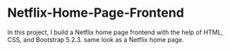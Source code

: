 # Netflix-Home-Page-Frontend
In this project, I build a Netflix home page frontend with the help of HTML, CSS, and Bootstrap 5.2.3.
same look as a Netflix home page.
